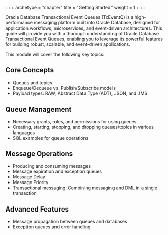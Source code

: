 +++
archetype = "chapter"
title = "Getting Started"
weight = 1
+++

Oracle Database Transactional Event Queues (TxEventQ) is a high-performance messaging platform built into Oracle Database, designed for application workflows, microservices, and event-driven architectures. This guide will provide you with a thorough understanding of Oracle Database Transactional Event Queues, enabling you to leverage its powerful features for building robust, scalable, and event-driven applications.

This module will cover the following key topics:

## Core Concepts
- Queues and topics
- Enqueue/Dequeue vs. Publish/Subscribe models
- Payload types: RAW, Abstract Data Type (ADT), JSON, and JMS

## Queue Management
- Necessary grants, roles, and permissions for using queues
- Creating, starting, stopping, and dropping queues/topics in various languages
- SQL examples for queue operations

## Message Operations
- Producing and consuming messages
- Message expiration and exception queues
- Message Delay
- Message Priority
- Transactional messaging: Combining messaging and DML in a single transaction

## Advanced Features
- Message propagation between queues and databases
- Exception queues and error handling
